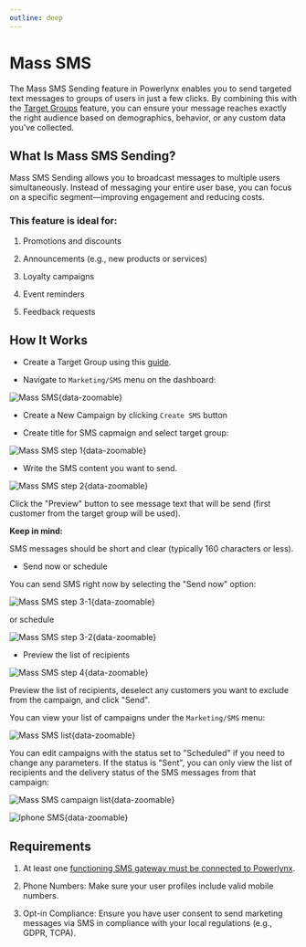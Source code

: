 ```yaml
---
outline: deep
---
```


# Mass SMS

The Mass SMS Sending feature in Powerlynx enables you to send targeted text messages to groups of users in just a few clicks. By combining this with the [Target Groups](https://docs.powerlynx.app/system/target-groups.html) feature, you can ensure your message reaches exactly the right audience based on demographics, behavior, or any custom data you’ve collected.

## What Is Mass SMS Sending?
Mass SMS Sending allows you to broadcast messages to multiple users simultaneously. Instead of messaging your entire user base, you can focus on a specific segment—improving engagement and reducing costs.

### This feature is ideal for:

1. Promotions and discounts

2. Announcements (e.g., new products or services)

3. Loyalty campaigns

4. Event reminders

5. Feedback requests

## How It Works
* Create a Target Group using this [guide]((https://docs.powerlynx.app/system/target-groups.html)).

* Navigate to `Marketing/SMS` menu on the dashboard:

![Mass SMS](images/mass-sms.png){data-zoomable}

* Create a New Campaign by clicking `Create SMS` button

* Create title for SMS capmaign and select target group:

![Mass SMS step 1](images/mass-sms-step1.png){data-zoomable}

* Write the SMS content you want to send. 

![Mass SMS step 2](images/mass-sms-step2.png){data-zoomable}

Click the "Preview" button to see message text that will be send (first customer from the target group will be used).

**Keep in mind:**

SMS messages should be short and clear (typically 160 characters or less).

* Send now or schedule

You can send SMS right now by selecting the "Send now" option:

![Mass SMS step 3-1](images/mass-sms-step3-1.png){data-zoomable}

or schedule

![Mass SMS step 3-2](images/mass-sms-step3-2.png){data-zoomable}

* Preview the list of recipients

![Mass SMS step 4](images/mass-sms-step4.png){data-zoomable}

Preview the list of recipients, deselect any customers you want to exclude from the campaign, and click "Send".

You can view your list of campaigns under the `Marketing/SMS` menu:

![Mass SMS list](images/mass-sms-list.png){data-zoomable}

You can edit campaigns with the status set to "Scheduled" if you need to change any parameters. If the status is "Sent", you can only view the list of recipients and the delivery status of the SMS messages from that campaign:

![Mass SMS campaign list](images/mass-sms-campaign-smss.png){data-zoomable}

![Iphone SMS](images/iphone-sms.jpeg#mediumsize){data-zoomable}

## Requirements

1. At least one [functioning SMS gateway must be connected to Powerlynx](https://docs.powerlynx.app/system/sms.html).

2. Phone Numbers: Make sure your user profiles include valid mobile numbers.

3. Opt-in Compliance: Ensure you have user consent to send marketing messages via SMS in compliance with your local regulations (e.g., GDPR, TCPA).